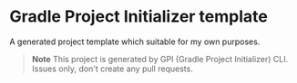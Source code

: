# Gradle Project Initializer template

A generated project template which suitable for my own purposes.

> **Note**
> This project is generated by GPI (Gradle Project Initializer) CLI. Issues only, don't create any pull requests.
